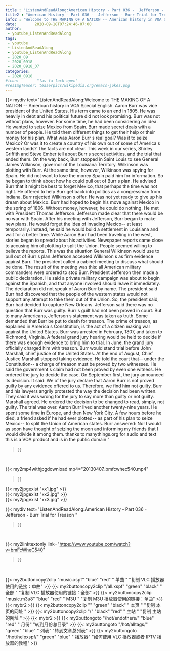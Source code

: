 ```yaml
---
title : "ListenAndReadAlong:American History - Part 036 -  Jefferson - Burr Trial for Treason "
title2 : "American History - Part 036 -  Jefferson - Burr Trial for Treason "
info2 : "Welcome to THE MAKING OF A NATION -- American history in VOA Special English. Aaron Burr was vice president of the United States. His term came to an end in 1805. He was heavily in debt and his political future did not look promising. Burr was not without plans, however. For some time, he had been considering an idea. He wanted to seize Mexico from Spain. Burr made secret deals with a number of people. He told them different things to get their help or their money for his plan.  What was Aaron Burr s real goal? Was it to seize Mexico? Or was it to create a country of his own out of some of America s western lands? The facts are not clear. This week in our series, Shirley Griffith and Steve Ember tell about Burr s secret activities, and the trial that ended them. On the way back, Burr stopped in Saint Louis to see General James Wilkinson, governor of the Louisiana Territory. Wilkinson was plotting with Burr. At the same time, however, Wilkinson was spying for Spain. He did not want to lose the money Spain paid him for information. So he began to think about how he could pull out of Burr s plan. He advised Burr that it might be best to forget Mexico, that perhaps the time was not right. He offered to help Burr get back into politics as a congressman from Indiana. Burr rejected Wilkinson s offer. He was not yet ready to give up his dream about Mexico. Burr had hoped to begin his move against Mexico in the spring of 1806. Without money, however, he could do nothing. He met with President Thomas Jefferson. Jefferson made clear that there would be no war with Spain. After his meeting with Jefferson, Burr began to make new plans. He would forget the idea of invading Mexico--  at least temporarily. Instead, he said he would build a settlement in Louisiana and wait for a better time. While Aaron Burr had been traveling in the west, stories began to spread about his activities. Newspaper reports came close to accusing him of plotting to split the Union. People seemed willing to believe the reports. This was the situation General Wilkinson would use to pull out of Burr s plan.Jefferson accepted Wilkinson s as firm evidence against Burr. The president called a cabinet meeting to discuss what should be done. The result of the meeting was this: all American military commanders were ordered to stop Burr. President Jefferson then made a public declaration. He said a private military campaign was about to begin against the Spanish, and that anyone involved should leave it immediately. The declaration did not speak of Aaron Burr by name. The president said Burr had discovered that the people of the western states would not support any attempt to take them out of the Union. So, the president said, Burr had decided to capture New Orleans. Jefferson said there was no question that Burr was guilty. Burr s guilt had not been proved in court. But to many Americans, Jefferson s statement was taken as truth. Some demanded that Burr be put to death for treason. The crime of treason, as explained in America s Constitution, is the act of a citizen making war against the United States. Burr was arrested in February, 1807, and taken to Richmond, Virginia. A federal grand jury hearing would be held to decide if there was enough evidence to bring him to trial. In June, the grand jury officially charged him with treason. Burr would stand trial before John Marshall, chief justice of the United States. At the end of August, Chief Justice Marshall stopped taking evidence. He told the court that--  under the Constitution--  a charge of treason must be proved by two witnesses. He said the government s claim had not been proved by even one witness. He ordered the jury to decide the case. On September first, the jury announced its decision. It said:  We of the jury declare that Aaron Burr is not proved guilty by any evidence offered to us. Therefore, we find him not guilty.  Burr and his lawyers angrily protested the way the decision had been written. They said it was wrong for the jury to say more than  guilty  or  not guilty.  Marshall agreed. He ordered the decision to be changed to read, simply,  not guilty.  The trial was over. Aaron Burr lived another twenty-nine years. He spent some time in Europe, and then New York City. A few hours before he died, a friend asked if he had ever plotted--  as part of his plan to seize Mexico--  to split the Union of American states. Burr answered:  No! I would as soon have thought of seizing the moon and informing my friends that I would divide it among them.  thanks to manythings.org for audio and text this is a VOA product and is in the public domain "
date:        2020-09-18T07:24:46-07:00
author:
 - youtube_ListenAndReadAlong
tags:
 - youtube
 - ListenAndReadAlong
 - youtube_ListenAndReadAlong
 - 2020_09
 - 2020_0918
 - 2020_0918_07
categories:
 - 2020_0918
#icon:        "fas fa-lock-open"
#resImgTeaser: teaserpics/wikipedia.org/emacs-jokes.png
---
```


{{< mydiv text="ListenAndReadAlong:Welcome to THE MAKING OF A NATION -- American history in VOA Special English. Aaron Burr was vice president of the United States. His term came to an end in 1805. He was heavily in debt and his political future did not look promising. Burr was not without plans, however. For some time, he had been considering an idea. He wanted to seize Mexico from Spain. Burr made secret deals with a number of people. He told them different things to get their help or their money for his plan.  What was Aaron Burr s real goal? Was it to seize Mexico? Or was it to create a country of his own out of some of America s western lands? The facts are not clear. This week in our series, Shirley Griffith and Steve Ember tell about Burr s secret activities, and the trial that ended them. On the way back, Burr stopped in Saint Louis to see General James Wilkinson, governor of the Louisiana Territory. Wilkinson was plotting with Burr. At the same time, however, Wilkinson was spying for Spain. He did not want to lose the money Spain paid him for information. So he began to think about how he could pull out of Burr s plan. He advised Burr that it might be best to forget Mexico, that perhaps the time was not right. He offered to help Burr get back into politics as a congressman from Indiana. Burr rejected Wilkinson s offer. He was not yet ready to give up his dream about Mexico. Burr had hoped to begin his move against Mexico in the spring of 1806. Without money, however, he could do nothing. He met with President Thomas Jefferson. Jefferson made clear that there would be no war with Spain. After his meeting with Jefferson, Burr began to make new plans. He would forget the idea of invading Mexico--  at least temporarily. Instead, he said he would build a settlement in Louisiana and wait for a better time. While Aaron Burr had been traveling in the west, stories began to spread about his activities. Newspaper reports came close to accusing him of plotting to split the Union. People seemed willing to believe the reports. This was the situation General Wilkinson would use to pull out of Burr s plan.Jefferson accepted Wilkinson s as firm evidence against Burr. The president called a cabinet meeting to discuss what should be done. The result of the meeting was this: all American military commanders were ordered to stop Burr. President Jefferson then made a public declaration. He said a private military campaign was about to begin against the Spanish, and that anyone involved should leave it immediately. The declaration did not speak of Aaron Burr by name. The president said Burr had discovered that the people of the western states would not support any attempt to take them out of the Union. So, the president said, Burr had decided to capture New Orleans. Jefferson said there was no question that Burr was guilty. Burr s guilt had not been proved in court. But to many Americans, Jefferson s statement was taken as truth. Some demanded that Burr be put to death for treason. The crime of treason, as explained in America s Constitution, is the act of a citizen making war against the United States. Burr was arrested in February, 1807, and taken to Richmond, Virginia. A federal grand jury hearing would be held to decide if there was enough evidence to bring him to trial. In June, the grand jury officially charged him with treason. Burr would stand trial before John Marshall, chief justice of the United States. At the end of August, Chief Justice Marshall stopped taking evidence. He told the court that--  under the Constitution--  a charge of treason must be proved by two witnesses. He said the government s claim had not been proved by even one witness. He ordered the jury to decide the case. On September first, the jury announced its decision. It said:  We of the jury declare that Aaron Burr is not proved guilty by any evidence offered to us. Therefore, we find him not guilty.  Burr and his lawyers angrily protested the way the decision had been written. They said it was wrong for the jury to say more than  guilty  or  not guilty.  Marshall agreed. He ordered the decision to be changed to read, simply,  not guilty.  The trial was over. Aaron Burr lived another twenty-nine years. He spent some time in Europe, and then New York City. A few hours before he died, a friend asked if he had ever plotted--  as part of his plan to seize Mexico--  to split the Union of American states. Burr answered:  No! I would as soon have thought of seizing the moon and informing my friends that I would divide it among them.  thanks to manythings.org for audio and text this is a VOA product and is in the public domain "
>}}
<br>


{{< my2mp4withjpgdownload mp4="20130407_bmfcwhec540.mp4"
>}}

{{< my2jpgexist "xx1.jpg" >}}<br>
{{< my2jpgexist "xx2.jpg" >}}<br>
{{< my2jpgexist "xx3.jpg" >}}<br>



{{< mydiv text="ListenAndReadAlong:American History - Part 036 -  Jefferson - Burr Trial for Treason "
>}}
<br>

{{< my2linktextonly link="https://www.youtube.com/watch?v=bmFcWheC540"
>}}


<br>

{{< my2buttoncopy2clip "music.xspf"        "blue"   "red"    " 单曲 "  "复制 VLC 播放器使用的链接：单曲" >}} {{< my2buttoncopy2clip "/all.xspf"         "green"  "black"  " 全部 "  "复制 VLC 播放器使用的链接：全部" >}} {{< my2buttoncopy2clip "music.m3u8"        "blue"   "red"    " M3U  "    "复制 M3U 播放器使用的链接：单曲" >}} {{< mybr2 >}} {{< my2buttoncopy2clip ""                  "green"  "black"  " 本页 "    "复制 本页的网址 " >}} {{< my2buttoncopy2clip "/"                 "black"  "red"    " 主站 "    "复制 主站的网址 " >}} {{< mybr2 >}} {{< my2buttongoto      "/hot/endothers/"   "blue"   "red"    " 月份"   "转到月份总目录" >}} {{< my2buttongoto      "/hot/alltags/"     "green"  "blue"   " 列表"   "转到文章总列表" >}} {{< my2buttongoto      "/hot/helpxspf/"    "green"  "blue"   " 播放器" "如何使用 VLC 播放器或者 IPTV 播放器的教程" >}} 
